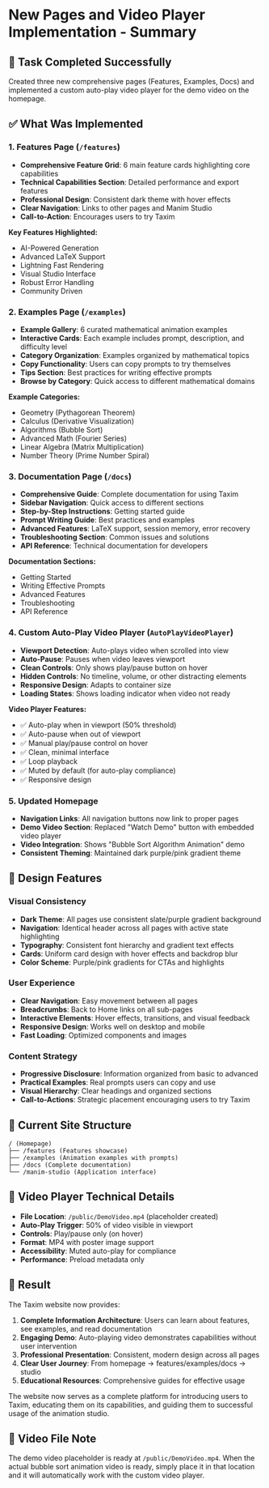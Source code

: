 # New Pages and Video Player Implementation - Summary

## 🎯 Task Completed Successfully

Created three new comprehensive pages (Features, Examples, Docs) and implemented a custom auto-play video player for the demo video on the homepage.

## ✅ What Was Implemented

### 1. Features Page (`/features`)
- **Comprehensive Feature Grid**: 6 main feature cards highlighting core capabilities
- **Technical Capabilities Section**: Detailed performance and export features
- **Professional Design**: Consistent dark theme with hover effects
- **Clear Navigation**: Links to other pages and Manim Studio
- **Call-to-Action**: Encourages users to try Taxim

**Key Features Highlighted:**
- AI-Powered Generation
- Advanced LaTeX Support
- Lightning Fast Rendering
- Visual Studio Interface
- Robust Error Handling
- Community Driven

### 2. Examples Page (`/examples`)
- **Example Gallery**: 6 curated mathematical animation examples
- **Interactive Cards**: Each example includes prompt, description, and difficulty level
- **Category Organization**: Examples organized by mathematical topics
- **Copy Functionality**: Users can copy prompts to try themselves
- **Tips Section**: Best practices for writing effective prompts
- **Browse by Category**: Quick access to different mathematical domains

**Example Categories:**
- Geometry (Pythagorean Theorem)
- Calculus (Derivative Visualization)
- Algorithms (Bubble Sort)
- Advanced Math (Fourier Series)
- Linear Algebra (Matrix Multiplication)
- Number Theory (Prime Number Spiral)

### 3. Documentation Page (`/docs`)
- **Comprehensive Guide**: Complete documentation for using Taxim
- **Sidebar Navigation**: Quick access to different sections
- **Step-by-Step Instructions**: Getting started guide
- **Prompt Writing Guide**: Best practices and examples
- **Advanced Features**: LaTeX support, session memory, error recovery
- **Troubleshooting Section**: Common issues and solutions
- **API Reference**: Technical documentation for developers

**Documentation Sections:**
- Getting Started
- Writing Effective Prompts
- Advanced Features
- Troubleshooting
- API Reference

### 4. Custom Auto-Play Video Player (`AutoPlayVideoPlayer`)
- **Viewport Detection**: Auto-plays video when scrolled into view
- **Auto-Pause**: Pauses when video leaves viewport
- **Clean Controls**: Only shows play/pause button on hover
- **Hidden Controls**: No timeline, volume, or other distracting elements
- **Responsive Design**: Adapts to container size
- **Loading States**: Shows loading indicator when video not ready

**Video Player Features:**
- ✅ Auto-play when in viewport (50% threshold)
- ✅ Auto-pause when out of viewport
- ✅ Manual play/pause control on hover
- ✅ Clean, minimal interface
- ✅ Loop playback
- ✅ Muted by default (for auto-play compliance)
- ✅ Responsive design

### 5. Updated Homepage
- **Navigation Links**: All navigation buttons now link to proper pages
- **Demo Video Section**: Replaced "Watch Demo" button with embedded video player
- **Video Integration**: Shows "Bubble Sort Algorithm Animation" demo
- **Consistent Theming**: Maintained dark purple/pink gradient theme

## 🎨 Design Features

### Visual Consistency
- **Dark Theme**: All pages use consistent slate/purple gradient background
- **Navigation**: Identical header across all pages with active state highlighting
- **Typography**: Consistent font hierarchy and gradient text effects
- **Cards**: Uniform card design with hover effects and backdrop blur
- **Color Scheme**: Purple/pink gradients for CTAs and highlights

### User Experience
- **Clear Navigation**: Easy movement between all pages
- **Breadcrumbs**: Back to Home links on all sub-pages
- **Interactive Elements**: Hover effects, transitions, and visual feedback
- **Responsive Design**: Works well on desktop and mobile
- **Fast Loading**: Optimized components and images

### Content Strategy
- **Progressive Disclosure**: Information organized from basic to advanced
- **Practical Examples**: Real prompts users can copy and use
- **Visual Hierarchy**: Clear headings and organized sections
- **Call-to-Actions**: Strategic placement encouraging users to try Taxim

## 🚀 Current Site Structure

```
/ (Homepage)
├── /features (Features showcase)
├── /examples (Animation examples with prompts)
├── /docs (Complete documentation)
└── /manim-studio (Application interface)
```

## 📱 Video Player Technical Details

- **File Location**: `/public/DemoVideo.mp4` (placeholder created)
- **Auto-Play Trigger**: 50% of video visible in viewport
- **Controls**: Play/pause only (on hover)
- **Format**: MP4 with poster image support
- **Accessibility**: Muted auto-play for compliance
- **Performance**: Preload metadata only

## 🎉 Result

The Taxim website now provides:

1. **Complete Information Architecture**: Users can learn about features, see examples, and read documentation
2. **Engaging Demo**: Auto-playing video demonstrates capabilities without user intervention
3. **Professional Presentation**: Consistent, modern design across all pages
4. **Clear User Journey**: From homepage → features/examples/docs → studio
5. **Educational Resources**: Comprehensive guides for effective usage

The website now serves as a complete platform for introducing users to Taxim, educating them on its capabilities, and guiding them to successful usage of the animation studio.

## 📝 Video File Note

The demo video placeholder is ready at `/public/DemoVideo.mp4`. When the actual bubble sort animation video is ready, simply place it in that location and it will automatically work with the custom video player.
